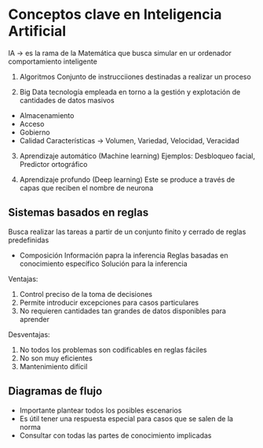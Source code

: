 # Conceptos clave en Inteligencia Artificial

IA -> es la rama de la Matemática que busca simular en ur ordenador comportamiento inteligente

1. Algoritmos
Conjunto de instrucciiones destinadas a realizar un proceso

2. Big Data
tecnología empleada en torno a la gestión y explotación de cantidades de datos masivos
* Almacenamiento
* Acceso
* Gobierno
* Calidad
Características -> Volumen, Variedad, Velocidad, Veracidad

3. Aprendizaje automático (Machine learning)
Ejemplos: Desbloqueo facial, Predictor ortográfico

4. Aprendizaje profundo (Deep learning)
Este se produce a través de capas que reciben el nombre de neurona

## Sistemas basados en reglas

Busca realizar las tareas a partir de un conjunto finito y cerrado de reglas predefinidas

* Composición
Información papra la inferencia
Reglas basadas en conocimiento específico
Solución para la inferencia

Ventajas:
1. Control preciso de la toma de decisiones
2. Permite introducir excepciones para casos particulares
3. No requieren cantidades tan grandes de datos disponibles para aprender

Desventajas:
1. No todos los problemas son codificables en reglas fáciles
2. No son muy eficientes
3. Mantenimiento difícil

## Diagramas de flujo
* Importante plantear todos los posibles escenarios
* Es útil tener una respuesta especial para casos que se salen de la norma
* Consultar con todas las partes de conocimiento implicadas



